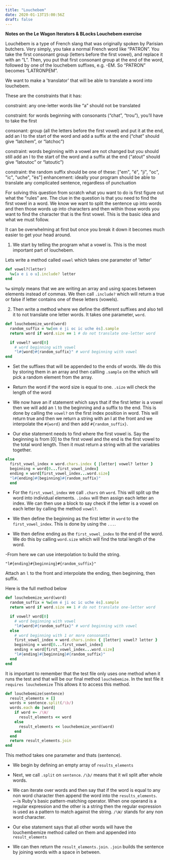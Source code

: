 ```yaml
---
title: "Louchebem"
date: 2020-01-13T15:00:56Z
draft: false
---
```


**Notes on the Le Wagon Iterators & BLocks Louchebem exercise**

Louchébem is a type of French slang that was originally spoken by Parisian butchers. Very simply, you take a normal French word like “PATRON”. You take the first consonant group (letters before the first vowel), and replace it with an “L”. Then, you put that first consonant group at the end of the word, followed by one of the louchebem suffixes, e.g. -EM. So “PATRON” becomes “LATRONPEM”.

We want to make a 'translator' that will be able to translate a word into louchebem.

These are the constraints that it has:

constraint: any one-letter words like “a” should not be translated

constraint: for words beginning with consonants (“chat”, “trou”), you’ll have to take the first

consonant: group (all the letters before the first vowel) and put it at the end, add an l to the start of the word and add a suffix at the end (“chat” should give “latchem”, or “latchoc”)

constraint: words beginning with a vowel are not changed but you should still add an l to the start of the word and a suffix at the end (“atout” should give “latoutoc” or “latoutic”)

constraint: the random suffix should be one of these: ["em", "é", "ji", "oc", "ic", "uche", "ès"]
enhancement: ideally your program should be able to translate any complicated sentence, regardless of punctuation

For solving this question from scratch what you want to do is first figure out what the “rules” are. The clue in the question is that you need to find the first vowel in a word. We know we want to split the sentence up into words and then those words up into characters and then within those words you want to find the character that is the first vowel. This is the basic idea and what we must follow.

It can be overwhelming at first but once you break it down it becomes much easier to get your head around.

1. We start by telling the program what a vowel is. This is the most important part of louchebem.

Lets write a method called `vowel` which takes one parameter of 'letter'

```ruby
def vowel?(letter)
  %w[a e i o u].include? letter
end
```
`%w` simply means that we are writing an array and using spaces between elements instead of commas. We then call `.include?` which will return a true or false if letter contains one of these letters (vowels).

2. Then write a method where we define the different suffixes and also tell it to not translate one letter words. It takes one parameter, `word`.


```ruby
def louchebemize_word(word)
  random_suffix = %w[em é ji oc ic uche ès].sample
  return word if word.size == 1 # do not translate one-letter word

  if vowel? word[0]
    # word beginning with vowel
    "l#{word}#{random_suffix}" # word beginning with vowel
end
```

- Set the suffixes that will be appended to the ends of words. We do this by storing them in an array and then callling `.sample` on the which will pick a random element from the array.

- Return the word if the word size is equal to one. `.size` will check the length of the word

- We now have an if statement which says that if the first letter is a vowel then we will add an `l` to the beginning and a suffix to the end. This is done by calling the `vowel?` on the first index position in word. This will return true and then we return a string with an l at the front and we interpolate the `#{word}` and then add `#{random_suffix}`.

- Our else statement needs to find where the first vowel is. Say the beginning is from [0] to the first vowel and the end is the first vowel to the total word length. Then it must return a string with all the variables together.

```ruby
else
  first_vowel_index = word.chars.index { |letter| vowel? letter }
  beginning = word[0...first_vowel_index]
  ending = word[first_vowel_index...word.size]
  "l#{ending}#{beginning}#{random_suffix}"
  end
```

  - For the `first_vowel_index` we call `.chars` on `word`. This will split up the word into individual elements. `.index` will then assign each letter an index. We can then use a block to say check if the letter is a vowel on each letter by calling the method `vowel?`.

  - We then define the beginning as the first letter in `word` to the `first_vowel_index`. This is done by using the `...`.

  - We then define ending as the `first_vowel_index` to the end of the word. We do this by calling `word.size` which will find the total length of the word.

  -From here we can use interpolation to build the string.

  `"l#{ending}#{beginning}#{random_suffix}"`

  Attach an `l` to the front and interpolate the ending, then beginning, then suffix.

Here is the full method below

```ruby
def louchebemize_word(word)
  random_suffix = %w[em é ji oc ic uche ès].sample
  return word if word.size == 1 # do not translate one-letter word

  if vowel? word[0]
    # word beginning with vowel
    "l#{word}#{random_suffix}" # word beginning with vowel
  else
    # word beginning with 1 or more consonants
    first_vowel_index = word.chars.index { |letter| vowel? letter }
    beginning = word[0...first_vowel_index]
    ending = word[first_vowel_index...word.size]
    "l#{ending}#{beginning}#{random_suffix}"
  end
end
```

It is important to remember that the test file only uses one method when it runs the test and that will be our final method `louchebemize`. In the test file it `requires louchebemize` This allows it to access this method.

```ruby
def louchebemize(sentence)
  result_elements = []
  words = sentence.split(/\b/)
  words.each do |word|
    if word =~ /\W/
      result_elements << word
    else
      result_elements << louchebemize_word(word)
    end
  end
  return result_elements.join
end
```
This method takes one parameter and thats (sentence).

- We begin by defining an empty array of `results_elements`

- Next, we call `.split` on `sentence`. `/\b/` means that it wil split after whole words.

- We can iterate over words and then say that if the word is equal to any non word character then append the word into the `results_elements`. `=~`is Ruby's basic pattern-matching operator. When one operand is a regular expression and the other is a string then the regular expression is used as a pattern to match against the string. `/\W/` stands for any non word character.

- Our else statement says that all other words will have the louchembemize method called on them and appended into `result_elements`

- We can then return the `result_elements.join`. `.join` builds the sentence by joining words with a space in between.
















